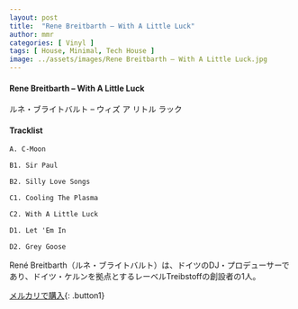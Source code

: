 ```yaml
---
layout: post
title:  "Rene Breitbarth – With A Little Luck"
author: mmr
categories: [ Vinyl ]
tags: [ House, Minimal, Tech House ]
image: ../assets/images/Rene Breitbarth – With A Little Luck.jpg
---
```


#### Rene Breitbarth – With A Little Luck

ルネ・ブライトバルト – ウィズ ア リトル ラック

#### Tracklist
```md
A. C-Moon

B1. Sir Paul

B2. Silly Love Songs

C1. Cooling The Plasma

C2. With A Little Luck

D1. Let 'Em In

D2. Grey Goose
```

René Breitbarth（ルネ・ブライトバルト）は、ドイツのDJ・プロデューサーであり、ドイツ・ケルンを拠点とするレーベルTreibstoffの創設者の1人。

[メルカリで購入](https://jp.mercari.com/item/m72520874169){: .button1}

